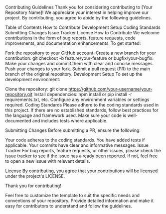 Contributing Guidelines
Thank you for considering contributing to [Your Repository Name]! We appreciate your interest in helping improve our project. By contributing, you agree to abide by the following guidelines.

Table of Contents
How to Contribute
Development Setup
Coding Standards
Submitting Changes
Issue Tracker
License
How to Contribute
We welcome contributions in the form of bug reports, feature requests, code improvements, and documentation enhancements. To get started:

Fork the repository to your GitHub account.
Create a new branch for your contribution: git checkout -b feature/your-feature or bugfix/your-bugfix.
Make your changes and commit them with clear and concise messages.
Push your changes to your fork.
Submit a pull request (PR) to the main branch of the original repository.
Development Setup
To set up the development environment:

Clone the repository: git clone https://github.com/your-username/your-repository.git
Install dependencies: npm install or pip install -r requirements.txt, etc.
Configure any environment variables or settings required.
Coding Standards
Please adhere to the coding standards used in this project. If there are no established standards, follow best practices for the language and framework used. Make sure your code is well-documented and includes tests where applicable.

Submitting Changes
Before submitting a PR, ensure the following:

Your code adheres to the coding standards.
You have added tests if applicable.
Your commits have clear and informative messages.
Issue Tracker
For bug reports, feature requests, or other issues, please check the issue tracker to see if the issue has already been reported. If not, feel free to open a new issue with relevant details.

License
By contributing, you agree that your contributions will be licensed under the project's LICENSE.

Thank you for contributing!

Feel free to customize the template to suit the specific needs and conventions of your repository. Provide detailed information and make it easy for contributors to understand and follow the guidelines.
